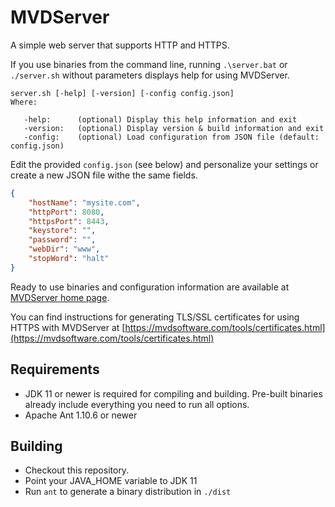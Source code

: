 # MVDServer

A simple web server that supports HTTP and HTTPS.

If you use binaries from the command line, running `.\server.bat` or `./server.sh` without parameters displays help for using MVDServer.

```text
server.sh [-help] [-version] [-config config.json]
Where:

   -help:      (optional) Display this help information and exit
   -version:   (optional) Display version & build information and exit
   -config:    (optional) Load configuration from JSON file (default: config.json)
```

Edit the provided `config.json` (see below) and personalize your settings or create a new JSON file withe the same fields.

```JSON
{
    "hostName": "mysite.com",
    "httpPort": 8080,
    "httpsPort": 8443,
    "keystore": "",
    "password": "",
    "webDir": "www",
    "stopWord": "halt"
}
```
Ready to use binaries and configuration information are available at [MVDServer home page](https://www.mvdsoftware.com/tools/mvdserver.html).

You can find instructions for generating TLS/SSL certificates for using HTTPS with MVDServer at [https://mvdsoftware.com/tools/certificates.html](https://mvdsoftware.com/tools/certificates.html)

## Requirements

- JDK 11 or newer is required for compiling and building. Pre-built binaries already include everything you need to run all options.
- Apache Ant 1.10.6 or newer

## Building

- Checkout this repository.
- Point your JAVA_HOME variable to JDK 11
- Run `ant` to generate a binary distribution in `./dist`
